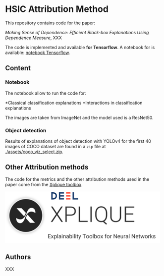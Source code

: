 # HSIC Attribution Method

This repository contains code for the paper:

*Making Sense of Dependence: Efficient Black-box Explanations Using Dependence Measure*, XXX

The code is implemented and available **for Tensorflow**. 
A notebook for is available: [notebook Tensorflow](./tensorflow_example.ipynb).

## Content

### Notebook 

The notebook allow to run the code for:

*Classical classification explanations
*Interactions in classification explanations

The images are taken from ImageNet and the model used is a ResNet50.

### Object detection

Results of explanations of object detection with YOLOv4 for the first 40 images of COCO dataset are found in a `zip` file at [./assets/coco_viz_select.zip](./assets/coco_viz_select.zip).

## Other Attribution methods

The code for the metrics and the other attribution methods used in the paper come from the [Xplique toolbox](https://github.com/deel-ai/xplique).

<a href="https://github.com/deel-ai/xplique">
    <img src="./assets/banner.png" width="500px">
</a>

## Authors

XXX
